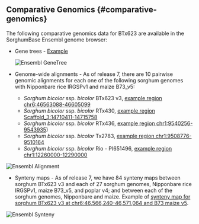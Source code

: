 ## Comparative Genomics {#comparative-genomics}
The following comparative genomics data for BTx623 are available in the SorghumBase Ensembl genome browser:

- Gene trees - [Example](https://ensembl.sorghumbase.org/Sorghum_bicolor/Gene/Compara_Tree?db=core;g=SORBI_3006G095600;r=6:46566240-46571064)

  ![Ensembl GeneTree](images/ensembl_gene_tree.png)

- Genome-wide alignments - As of release 7, there are 10 pairwise genomic alignments for each one of the following sorghum genomes with Nipponbare rice IRGSPv1 and maize B73_v5:

  - _Sorghum bicolor_ ssp. _bicolor_ BTx623 v3, [example region chr6:46563088-46605099](https://ensembl.sorghumbase.org/Sorghum_bicolor/Location/Multi?align=23;db=core;g=SORBI_3006G095600;r=6:46563088-46605099;r1=4:22291232-22333243:1;r2=2:46826745-46868756:-1;s1=Oryza_sativa;s2=Zea_maysb73)
  - _Sorghum bicolor_ ssp. _bicolor_ RTx430, [example region Scaffold_3:14710411-14715758](https://ensembl.sorghumbase.org/Sorghum_tx430nano/Location/Multi?db=core;g=3381.casb003g071080.635;r=Scaffold_3:14710411-14715758;r1=10:122830353-122835700:-1;r2=4:22304482-22309829:-1;s1=Zea_maysb73;s2=Oryza_sativa)
  - _Sorghum bicolor_ ssp. _bicolor_ RTx436, [example region chr1:9540256-9543935](https://ensembl.sorghumbase.org/Sorghum_tx436pac/Location/Multi?db=core;g=SbiRTX436.01G119300;r=1:9540256-9543935;r1=1:272330012-272333691:-1;r2=3:28427474-28431153:-1;s1=Zea_maysb73;s2=Oryza_sativa))
  - _Sorghum bicolor_ ssp. _bicolor_ Tx2783, [example region chr1:9508776-9510164](https://ensembl.sorghumbase.org/Sorghum_tx2783pac/Location/Multi?db=core;g=SbiRTX2783.01G123600;r=1:9508776-9510164;r1=4:3399120-3400508:-1;r2=3:28429056-28430444:-1;s1=Zea_maysb73;s2=Oryza_sativa;t=SbiRTX2783.01G123600.1)
  - _Sorghum bicolor_ ssp. _bicolor_ Rio - PI651496, [example region chr1:12260000-12290000](https://ensembl.sorghumbase.org/Sorghum_rio/Location/Multi?db=core;r=1:12260000-12290000;r1=3:25886785-25916785:-1;r2=1:265188150-265218150:1;s1=Oryza_sativa;s2=Zea_maysb73)


![Ensembl Alignment](images/sorghum_rice_WGA.png)

- Synteny maps - As of release 7, we have 84 synteny maps between sorghum BTx623 v3 and each of 27 sorghum genomes, Nipponbare rice IRGSPv1, maize B73_v5, and poplar v4; and between each of the sorghum genomes, Nipponbare and maize. Example of [synteny map for sorghum BTx623 v3 at chr6:46,566,240-46,571,064 and B73 maize v5](https://ensembl.sorghumbase.org/Sorghum_bicolor/Location/Synteny?db=core&g=SORBI_3006G095600&r=6%3A46566240-46571064&otherspecies=Zea_maysb73).

![Ensembl Synteny](images/synteny.png)
